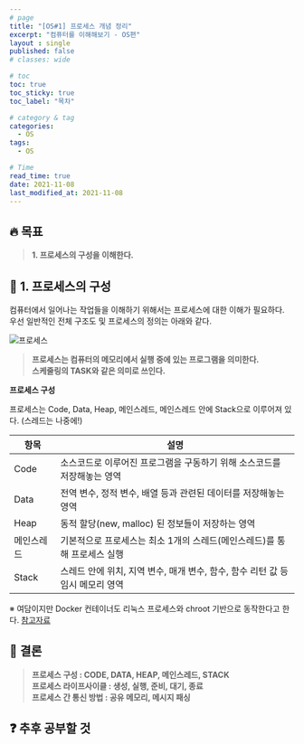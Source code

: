 ```yaml
---
# page
title: "[OS#1] 프로세스 개념 정리"
excerpt: "컴퓨터를 이해해보기 - OS편"
layout : single
published: false
# classes: wide

# toc
toc: true
toc_sticky: true
toc_label: "목차"

# category & tag
categories:
  - OS
tags: 
  - OS

# Time
read_time: true
date: 2021-11-08 
last_modified_at: 2021-11-08 
---
```


## :fire: 목표
> **1. 프로세스의 구성을 이해한다.**  

## :speech_balloon: 1. 프로세스의 구성

컴퓨터에서 일어나는 작업들을 이해하기 위해서는 프로세스에 대한 이해가 필요하다.  
우선 일반적인 전체 구조도 및 프로세스의 정의는 아래와 같다.

![프로세스](https://upload.wikimedia.org/wikipedia/commons/thumb/2/25/Concepts-_Program_vs._Process_vs._Thread.jpg/1280px-Concepts-_Program_vs._Process_vs._Thread.jpg)

> **프로세스는 컴퓨터의 메모리에서 실행 중에 있는 프로그램을 의미한다.**   
> **스케줄링의 TASK와 같은 의미로 쓰인다.**

**프로세스 구성**  

프로세스는 Code, Data, Heap, 메인스레드, 메인스레드 안에 Stack으로 이루어져 있다. (스레드는 나중에!)

| 항목 | 설명 |
| ------        | ----------- |
| Code          | 소스코드로 이루어진 프로그램을 구동하기 위해 소스코드를 저장해놓는 영역 |
| Data          | 전역 변수, 정적 변수, 배열 등과 관련된 데이터를 저장해놓는 영역 |
| Heap          | 동적 할당(new, malloc) 된 정보들이 저장하는 영역 |
| 메인스레드     | 기본적으로 프로세스는 최소 1개의 스레드(메인스레드)를 통해 프로세스 실행 |
| Stack         | 스레드 안에 위치, 지역 변수, 매개 변수, 함수, 함수 리턴 값 등 임시 메모리 영역 |

※ 여담이지만 Docker 컨테이너도 리눅스 프로세스와 chroot 기반으로 동작한다고 한다. [참고자료](https://www.44bits.io/ko/post/change-root-directory-by-using-chroot)


## :memo: 결론

> **프로세스 구성 : CODE, DATA, HEAP, 메인스레드, STACK**  
> **프로세스 라이프사이클 : 생성, 실행, 준비, 대기, 종료**  
> **프로세스 간 통신 방법 : 공유 메모리, 메시지 패싱**  

## :question: 추후 공부할 것



